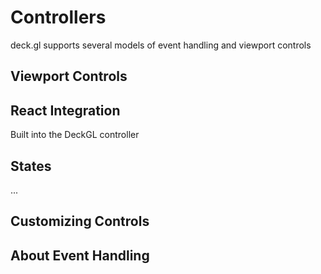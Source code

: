 # Controllers

deck.gl supports several models of event handling and viewport controls


## Viewport Controls


## React Integration

Built into the DeckGL controller

## States

...


## Customizing Controls



## About Event Handling

